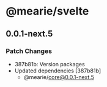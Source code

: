# @mearie/svelte

## 0.0.1-next.5

### Patch Changes

- 387b81b: Version packages
- Updated dependencies [387b81b]
  - @mearie/core@0.0.1-next.5
